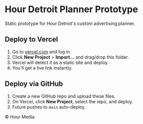 # Hour Detroit Planner Prototype

Static prototype for Hour Detroit's custom advertising planner.

## Deploy to Vercel
1. Go to [vercel.com](https://vercel.com) and log in.
2. Click **New Project** > **Import...** and drag/drop this folder.
3. Vercel will detect it as a static site and deploy.
4. You'll get a live link instantly.

## Deploy via GitHub
1. Create a new GitHub repo and upload these files.
2. On Vercel, click **New Project**, select the repo, and deploy.
3. Future pushes to `main` auto-deploy.

© Hour Media
